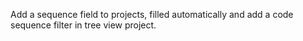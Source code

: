 Add a sequence field to projects, filled automatically and add a code
sequence filter in tree view project.

